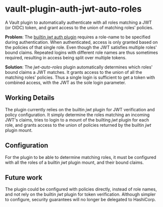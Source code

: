# vault-plugin-auth-jwt-auto-roles

A Vault plugin to automatically authenticate with all roles matching a JWT (or
OIDC) token, and grant access to the union of matching roles' policies.

**Problem**: The [builtin _jwt_ auth
plugin](https://github.com/hashicorp/vault-plugin-auth-jwt) requires a role-name
to be specified during authentication. When authenticated, access is only
granted based on the policies of that single role. Even though the JWT satisfies
multiple roles' bound claims. Repeated logins with different role names are thus
sometimes required, resulting in access being split over multiple tokens.

**Solution**: The _jwt-auto-roles_ plugin automatically determines which roles'
bound claims a JWT matches. It grants access to the union of all the matching
roles' policies. Thus a single login is sufficient to get a token with combined
access, with the JWT as the sole login parameter.

## Working Details

The plugin currently relies on the builtin _jwt_ plugin for JWT verification and
policy configuration. It simply determine the roles matching an incoming JWT's
claims, tries to login to a mount of the builting _jwt_ plugin for each role,
and grants access to the union of policies returned by the builtin _jwt_ plugin
mount.

## Configuration

For the plugin to be able to determine matching roles, it must be configured
with all the roles of a builtin _jwt_ plugin mount, and their bound claims.

## Future work

The plugin could be configured with policies directly, instead of role names,
and not rely on the builtin _jwt_ plugin for token verification. Although
simpler to configure, security guarantees will no longer be delegated to
HashiCorp.
